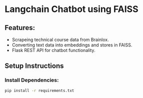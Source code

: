 
# Langchain Chatbot using FAISS

## Features:
- Scrapeing technical course data from Brainlox.
- Converting text data into embeddings and stores in FAISS.
- Flask REST API for chatbot functionality.

## Setup Instructions

### Install Dependencies:
```bash
pip install -r requirements.txt
